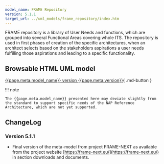```yaml
---
model_name: FRAME Repository
version: 5.1.1
target_url: ../uml_models/frame_repository/index.htm
---
```


FRAME repository is a library of User Needs and functions, which are grouped into several Functional Areas covering whole ITS. The repository is used in first phases of creation of the specific architectures, when an architect selects based on the stakeholders aspirations a user needs fulfilling those aspirations and leading to a specific functionality.

## Browsable HTML UML model

[{{page.meta.model_name}} version {{page.meta.version}}]({{page.meta.target_url}}){ .md-button }

!!! note

    The {{page.meta.model_name}} presented here may deviate slightly from the standard to support specific needs of the NAP Reference Architecture, which are not yet supported.

## ChangeLog

### Version 5.1.1

- Final version of the meta-model from project FRAME-NEXT as available from the project website [https://frame-next.eu/](https://frame-next.eu/) in section downloads and documents.
